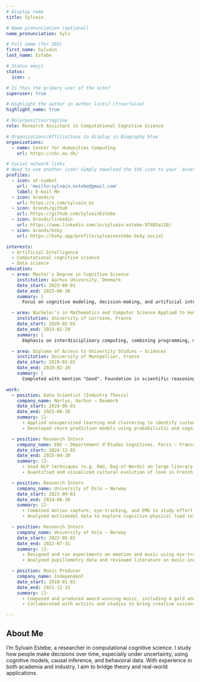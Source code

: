 ```yaml
---
# Display name
title: Sylvain

# Name pronunciation (optional)
name_pronunciation: Sylv

# Full name (for SEO)
first_name: Sylvain
last_name: Estebe

# Status emoji
status:
  icon: ☕️

# Is this the primary user of the site?
superuser: true

# Highlight the author in author lists? (true/false)
highlight_name: true

# Role/position/tagline
role: Research Assistant in Computational Cognitive Science

# Organizations/Affiliations to display in Biography blox
organizations:
  - name: Center for Humanities Computing
    url: https://chc.au.dk/

# Social network links
# Need to use another icon? Simply download the SVG icon to your `assets/media/icons/` folder.
profiles:
  - icon: at-symbol
    url: 'mailto:sylvain.estebe@gmail.com'
    label: E-mail Me
  - icon: brands/x
    url: https://x.com/sylvain_es
  - icon: brands/github
    url: https://github.com/SylvainEstebe
  - icon: brands/linkedin
    url: https://www.linkedin.com/in/sylvain-estebe-97485a118/
  - icon: brands/bsky
    url: https://bsky.app/profile/sylvainestebe.bsky.social

interests:
  - Artificial Intelligence
  - Computational cognitive science
  - Data science
education:
  - area: Master's Degree in Cognitive Science
    institution: Aarhus University, Denmark
    date_start: 2023-09-01
    date_end: 2025-06-30
    summary: |
      Focus on cognitive modeling, decision-making, and artificial intelligence. Currently working on churn prediction using Bayesian and cognitively-inspired models. Grade: B (ECTS scale).

  - area: Bachelor’s in Mathematics and Computer Science Applied to Humanities and Social Sciences
    institution: University of Lorraine, France
    date_start: 2020-02-01
    date_end: 2023-02-28
    summary: |
      Emphasis on interdisciplinary computing, combining programming, mathematics, and cognitive science. Grade: B (ECTS scale).

  - area: Diploma of Access to University Studies – Sciences
    institution: University of Montpellier, France
    date_start: 2019-02-01
    date_end: 2020-02-28
    summary: |
      Completed with mention "Good". Foundation in scientific reasoning and preparation for university-level studies.

work:
  - position: Data Scientist (Industry Thesis)
    company_name: Norlys, Aarhus – Denmark
    date_start: 2024-06-01
    date_end: 2025-06-30
    summary: |2-
      - Applied unsupervised learning and clustering to identify customer behavior patterns.
      - Developed churn prediction models using probabilistic and cognitive approaches.

  - position: Research Intern
    company_name: ENS – Département d'Études Cognitives, Paris – France
    date_start: 2024-12-01
    date_end: 2025-04-30
    summary: |2-
      - Used NLP techniques (e.g. RAG, Bag-of-Words) on large literary corpora.
      - Quantified and visualized cultural evolution of love in French literature (1500–1950).

  - position: Research Intern
    company_name: University of Oslo – Norway
    date_start: 2023-09-01
    date_end: 2024-06-30
    summary: |2-
      - Combined motion capture, eye-tracking, and EMG to study effort in pianist performance.
      - Analyzed multimodal data to explore cognitive-physical load interactions.

  - position: Research Intern
    company_name: University of Oslo – Norway
    date_start: 2022-05-01
    date_end: 2022-07-31
    summary: |2-
      - Designed and ran experiments on emotion and music using eye-tracking.
      - Analyzed pupillometry data and reviewed literature on music-induced emotion.

  - position: Music Producer
    company_name: Independent
    date_start: 2010-01-01
    date_end: 2021-12-31
    summary: |2-
      - Composed and produced award-winning music, including 4 gold and 1 platinum records.
      - Collaborated with artists and studios to bring creative visions to life.

---
```


## About Me

I’m Sylvain Estebe, a researcher in computational cognitive science. I study how people make decisions over time, especially under uncertainty, using cognitive models, causal inference, and behavioral data. With experience in both academia and industry, I aim to bridge theory and real-world applications.
